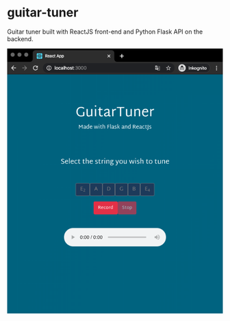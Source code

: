 # guitar-tuner
Guitar tuner built with ReactJS front-end and Python Flask API on the backend.


<p align="center">
  <img src="https://github.com/StianIsmar/guitar-tuner/blob/master/screenshots/landing.PNG" alt="screenshot" />
</p>
